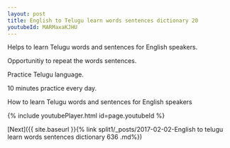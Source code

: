 ```yaml
---
layout: post
title: English to Telugu learn words sentences dictionary 20 
youtubeId: MARMaxaKJHU
---
```

 
 
Helps to learn Telugu words and sentences for English speakers.

Opportunitiy to repeat the words sentences. 

Practice Telugu language. 
 
10 minutes practice every day. 
 
How to learn Telugu words and sentences for English speakers 
 
{% include youtubePlayer.html id=page.youtubeId %}
 
 
[Next]({{ site.baseurl }}{% link  split1/_posts/2017-02-02-English to telugu learn words sentences dictionary 636 .md%})
 
